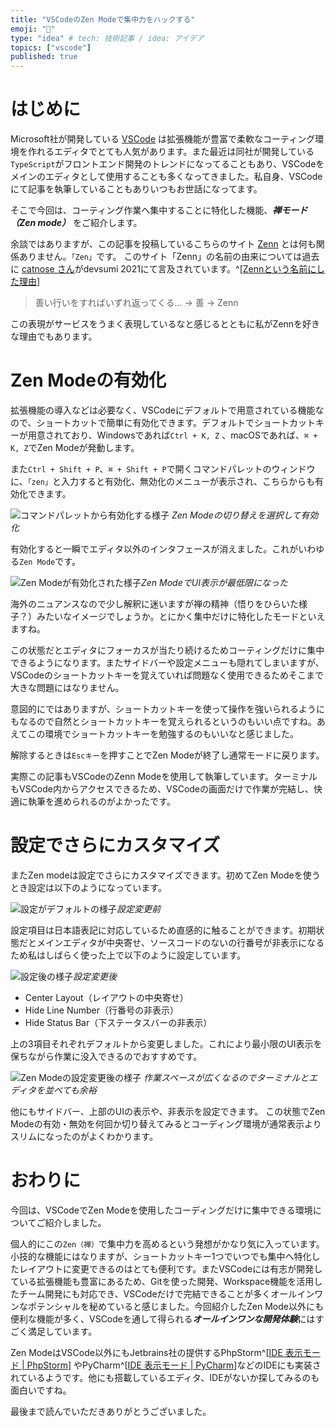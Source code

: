```yaml
---
title: "VSCodeのZen Modeで集中力をハックする"
emoji: "🧘"
type: "idea" # tech: 技術記事 / idea: アイデア
topics: ["vscode"]
published: true
---
```


# はじめに

Microsoft社が開発している [VSCode](https://azure.microsoft.com/ja-jp/products/visual-studio-code/) は拡張機能が豊富で柔軟なコーティング環境を作れるエディタでとても人気があります。また最近は同社が開発している`TypeScript`がフロントエンド開発のトレンドになってることもあり、VSCodeをメインのエディタとして使用することも多くなってきました。私自身、VSCodeにて記事を執筆していることもありいつもお世話になってます。

そこで今回は、コーティング作業へ集中することに特化した機能、***禅モード（Zen mode）*** をご紹介します。

余談ではありますが、この記事を投稿しているこちらのサイト [Zenn](https://zenn.dev/) とは何も関係ありません。`「Zen」`です。
このサイト「Zenn」の名前の由来については過去に [catnose さん](https://zenn.dev/catnose99)がdevsumi 2021にて言及されています。^[[Zennという名前にした理由](https://youtu.be/DTpGfpLybr0?t=1180)]

> 善い行いをすればいずれ返ってくる...  →  善  →  Zenn

この表現がサービスをうまく表現しているなと感じるとともに私がZennを好きな理由でもあります。

# Zen Modeの有効化

拡張機能の導入などは必要なく、VSCodeにデフォルトで用意されている機能なので、ショートカットで簡単に有効化できます。デフォルトでショートカットキーが用意されており、Windowsであれば`Ctrl + K, Z` 、macOSであれば、`⌘ + K, Z`でZen Modeが発動します。

また`Ctrl + Shift + P`、`⌘ + Shift + P`で開くコマンドパレットのウィンドウに、`「zen」`と入力すると有効化、無効化のメニューが表示され、こちらからも有効化できます。

![コマンドパレットから有効化する様子](https://storage.googleapis.com/zenn-user-upload/2f83d0d692a0b2cc190a388b.png)
*Zen Modeの切り替えを選択して有効化*

有効化すると一瞬でエディタ以外のインタフェースが消えました。これがいわゆる`Zen Mode`です。

![Zen Modeが有効化された様子](https://storage.googleapis.com/zenn-user-upload/1c3ca8a32d177846bc28dde3.png)*Zen ModeでUI表示が最低限になった*

海外のニュアンスなので少し解釈に迷いますが禅の精神（悟りをひらいた様子？）みたいなイメージでしょうか。とにかく集中だけに特化したモードといえますね。

この状態だとエディタにフォーカスが当たり続けるためコーティングだけに集中できるようになります。またサイドバーや設定メニューも隠れてしまいますが、VSCodeのショートカットキーを覚えていれば問題なく使用できるためそこまで大きな問題にはなりません。

意図的にではありますが、ショートカットキーを使って操作を強いられるようにもなるので自然とショートカットキーを覚えられるというのもいい点ですね。あえてこの環境でショートカットキーを勉強するのもいいなと感じました。

解除するときは`Escキー`を押すことでZen Modeが終了し通常モードに戻ります。

実際この記事もVSCodeのZenn Modeを使用して執筆しています。ターミナルもVSCode内からアクセスできるため、VSCodeの画面だけで作業が完結し、快適に執筆を進められるのがよかったです。

# 設定でさらにカスタマイズ

またZen modeは設定でさらにカスタマイズできます。初めてZen Modeを使うとき設定は以下のようになっています。

![設定がデフォルトの様子](https://storage.googleapis.com/zenn-user-upload/c112e2ba900d84b1c1ff9239.png)*設定変更前*

設定項目は日本語表記に対応しているため直感的に触ることができます。初期状態だとメインエディタが中央寄せ、ソースコードのないの行番号が非表示になるため私はしばらく使った上で以下のように設定しています。

![設定後の様子](https://storage.googleapis.com/zenn-user-upload/714c9d4b7e88315b0acbdf49.png)*設定変更後*

- Center Layout（レイアウトの中央寄せ）
- Hide Line Number（行番号の非表示）
- Hide Status Bar（下ステータスバーの非表示）

上の3項目それぞれデフォルトから変更しました。これにより最小限のUI表示を保ちながら作業に没入できるのでおすすめです。

![Zen Modeの設定変更後の様子](https://storage.googleapis.com/zenn-user-upload/8f4e4426dd7cf5473cf7701b.png)
*作業スペースが広くなるのでターミナルとエディタを並べても余裕*

他にもサイドバー、上部のUIの表示や、非表示を設定できます。
この状態でZen Modeの有効・無効を何回か切り替えてみるとコーディング環境が通常表示よりスリムになったのがよくわかります。

# おわりに

今回は、VSCodeでZen Modeを使用したコーディングだけに集中できる環境についてご紹介しました。

個人的にこの`Zen（禅）`で集中力を高めるという発想がかなり気に入っています。小技的な機能にはなりますが、ショートカットキー1つでいつでも集中へ特化したレイアウトに変更できるのはとても便利です。またVSCodeには有志が開発している拡張機能も豊富にあるため、Gitを使った開発、Workspace機能を活用したチーム開発にも対応でき、VSCodeだけで完結できることが多くオールインワンなポテンシャルを秘めていると感じました。今回紹介したZen Mode以外にも便利な機能が多く、VSCodeを通して得られる***オールインワンな開発体験***にはすごく満足しています。

Zen ModeはVSCode以外にもJetbrains社の提供するPhpStorm^[[IDE 表示モード | PhpStorm](https://pleiades.io/help/phpstorm/ide-viewing-modes.html)] やPyCharm^[[IDE 表示モード | PyCharm](https://pleiades.io/help/pycharm/ide-viewing-modes.html)]などのIDEにも実装されているようです。他にも搭載しているエディタ、IDEがないか探してみるのも面白いですね。

最後まで読んでいただきありがとうございました。